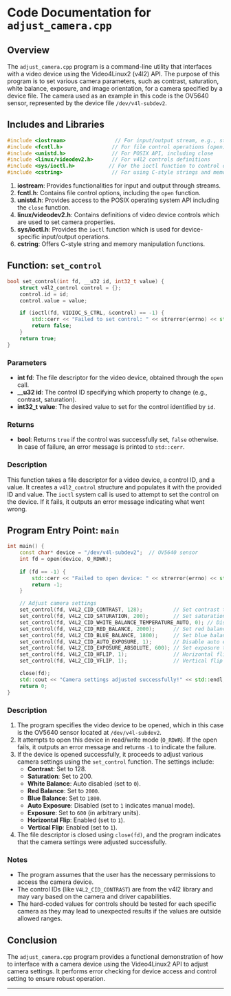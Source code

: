 # Code Documentation for `adjust_camera.cpp`

## Overview

The `adjust_camera.cpp` program is a command-line utility that interfaces with a video device using the Video4Linux2 (v4l2) API. The purpose of this program is to set various camera parameters, such as contrast, saturation, white balance, exposure, and image orientation, for a camera specified by a device file. The camera used as an example in this code is the OV5640 sensor, represented by the device file `/dev/v4l-subdev2`.

## Includes and Libraries

```cpp
#include <iostream>                // For input/output stream, e.g., std::cout
#include <fcntl.h>                // For file control operations (open)
#include <unistd.h>               // For POSIX API, including close
#include <linux/videodev2.h>      // For v4l2 controls definitions
#include <sys/ioctl.h>           // For the ioctl function to control devices
#include <cstring>                // For using C-style strings and memory functions
```

1. **iostream**: Provides functionalities for input and output through streams.
2. **fcntl.h**: Contains file control options, including the `open` function.
3. **unistd.h**: Provides access to the POSIX operating system API including the `close` function.
4. **linux/videodev2.h**: Contains definitions of video device controls which are used to set camera properties.
5. **sys/ioctl.h**: Provides the `ioctl` function which is used for device-specific input/output operations.
6. **cstring**: Offers C-style string and memory manipulation functions.

## Function: `set_control`

```cpp
bool set_control(int fd, __u32 id, int32_t value) {
    struct v4l2_control control = {};
    control.id = id;
    control.value = value;

    if (ioctl(fd, VIDIOC_S_CTRL, &control) == -1) {
        std::cerr << "Failed to set control: " << strerror(errno) << std::endl;
        return false;
    }
    return true;
}
```

### Parameters
- **int fd**: The file descriptor for the video device, obtained through the `open` call.
- **__u32 id**: The control ID specifying which property to change (e.g., contrast, saturation).
- **int32_t value**: The desired value to set for the control identified by `id`.

### Returns
- **bool**: Returns `true` if the control was successfully set, `false` otherwise. In case of failure, an error message is printed to `std::cerr`.

### Description
This function takes a file descriptor for a video device, a control ID, and a value. It creates a `v4l2_control` structure and populates it with the provided ID and value. The `ioctl` system call is used to attempt to set the control on the device. If it fails, it outputs an error message indicating what went wrong.

## Program Entry Point: `main`

```cpp
int main() {
    const char* device = "/dev/v4l-subdev2";  // OV5640 sensor
    int fd = open(device, O_RDWR);
    
    if (fd == -1) {
        std::cerr << "Failed to open device: " << strerror(errno) << std::endl;
        return -1;
    }

    // Adjust camera settings
    set_control(fd, V4L2_CID_CONTRAST, 128);          // Set contrast to 128
    set_control(fd, V4L2_CID_SATURATION, 200);        // Set saturation to 200
    set_control(fd, V4L2_CID_WHITE_BALANCE_TEMPERATURE_AUTO, 0); // Disable auto white balance
    set_control(fd, V4L2_CID_RED_BALANCE, 2000);      // Set red balance
    set_control(fd, V4L2_CID_BLUE_BALANCE, 1800);     // Set blue balance
    set_control(fd, V4L2_CID_AUTO_EXPOSURE, 1);       // Disable auto exposure (manual mode)
    set_control(fd, V4L2_CID_EXPOSURE_ABSOLUTE, 600); // Set exposure to 600
    set_control(fd, V4L2_CID_HFLIP, 1);               // Horizontal flip
    set_control(fd, V4L2_CID_VFLIP, 1);               // Vertical flip

    close(fd);
    std::cout << "Camera settings adjusted successfully!" << std::endl;
    return 0;
}
```

### Description
1. The program specifies the video device to be opened, which in this case is the OV5640 sensor located at `/dev/v4l-subdev2`.
2. It attempts to open this device in read/write mode (`O_RDWR`). If the open fails, it outputs an error message and returns `-1` to indicate the failure.
3. If the device is opened successfully, it proceeds to adjust various camera settings using the `set_control` function. The settings include:
   - **Contrast**: Set to 128.
   - **Saturation**: Set to 200.
   - **White Balance**: Auto disabled (set to `0`).
   - **Red Balance**: Set to `2000`.
   - **Blue Balance**: Set to `1800`.
   - **Auto Exposure**: Disabled (set to `1` indicates manual mode).
   - **Exposure**: Set to `600` (in arbitrary units).
   - **Horizontal Flip**: Enabled (set to `1`).
   - **Vertical Flip**: Enabled (set to `1`).
4. The file descriptor is closed using `close(fd)`, and the program indicates that the camera settings were adjusted successfully.

### Notes
- The program assumes that the user has the necessary permissions to access the camera device.
- The control IDs (like `V4L2_CID_CONTRAST`) are from the v4l2 library and may vary based on the camera and driver capabilities.
- The hard-coded values for controls should be tested for each specific camera as they may lead to unexpected results if the values are outside allowed ranges.

## Conclusion
The `adjust_camera.cpp` program provides a functional demonstration of how to interface with a camera device using the Video4Linux2 API to adjust camera settings. It performs error checking for device access and control setting to ensure robust operation.

---